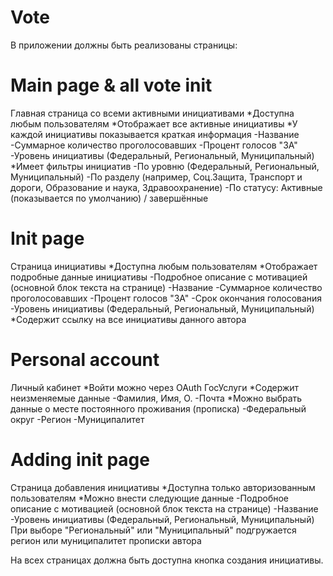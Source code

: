 # Vote
В приложении должны быть реализованы страницы:

# Main page & all vote init

Главная страница со всеми активными инициативами
 *Доступна любым пользователям
 *Отображает все активные инициативы
 *У каждой инициативы показывается краткая информация
   -Название
   -Суммарное количество проголосовавших
   -Процент голосов "ЗА"
   -Уровень инициативы (Федеральный, Региональный, Муниципальный)
 *Имеет фильтры инициатив
   -По уровню (Федеральный, Региональный, Муниципальный)
   -По разделу (например, Соц.Защита, Транспорт и дороги, Образование и наука, Здравоохранение)
   -По статусу: Активные (показывается по умолчанию) / завершённые

# Init page
Страница инициативы
 *Доступна любым пользователям
 *Отображает подробные данные инициативы
   -Подробное описание с мотивацией (основной блок текста на странице)
   -Название
   -Суммарное количество проголосовавших
   -Процент голосов "ЗА"
   -Срок окончания голосования
   -Уровень инициативы (Федеральный, Региональный, Муниципальный)
 *Содержит ссылку на все инициативы данного автора

# Personal account
Личный кабинет
 *Войти можно через OAuth ГосУслуги
 *Содержит неизменяемые данные
   -Фамилия, Имя, О.
   -Почта
 *Можно выбрать данные о месте постоянного проживания (прописка)
   -Федеральный округ
   -Регион
   -Муниципалитет

# Adding init page
Страница добавления инициативы
 *Доступна только авторизованным пользователям
 *Можно внести следующие данные
   -Подробное описание с мотивацией (основной блок текста на странице)
   -Название
   -Уровень инициативы (Федеральный, Региональный, Муниципальный)
     При выборе "Региональный" или "Муниципальный" подгружается регион или муниципалитет прописки автора

На всех страницах должна быть доступна кнопка создания инициативы.